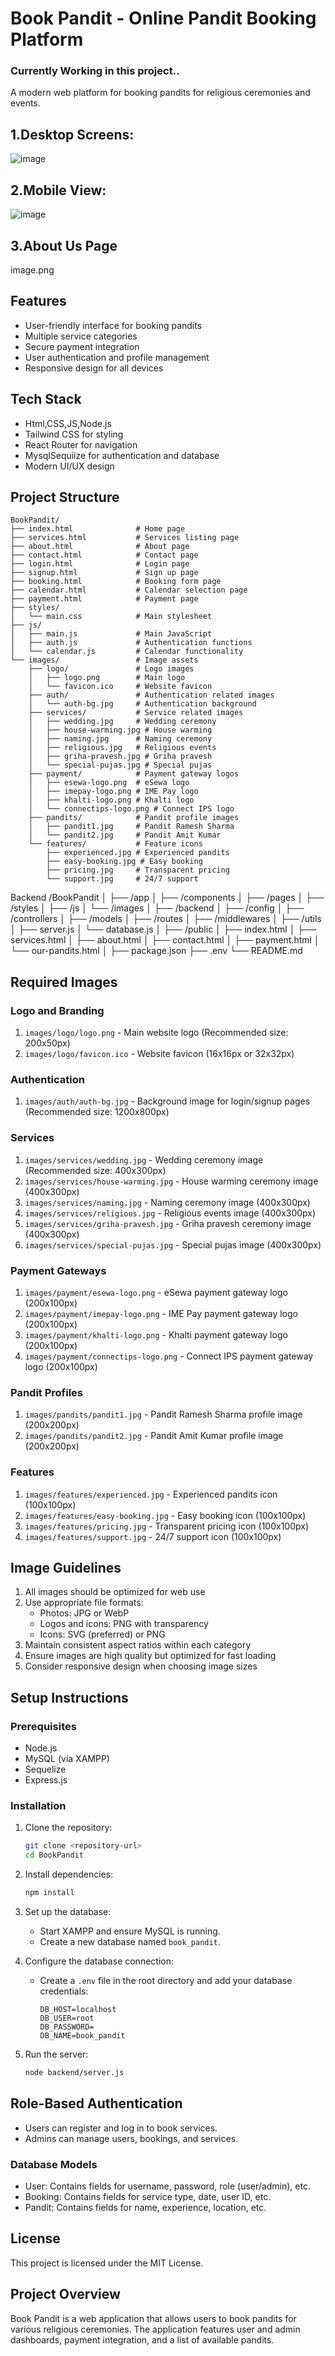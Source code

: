 # Book Pandit - Online Pandit Booking Platform
### Currently Working in this project..
A modern web platform for booking pandits for religious ceremonies and events.
## 1.Desktop Screens:
![image](https://github.com/user-attachments/assets/7db74bcf-373d-4195-934a-5291ad392e71)

## 2.Mobile View:
   ![image](https://github.com/user-attachments/assets/f8938d1f-e981-4c6d-a852-1d484e562c58)

## 3.About Us Page
image.png

## Features

- User-friendly interface for booking pandits
- Multiple service categories
- Secure payment integration
- User authentication and profile management
- Responsive design for all devices

## Tech Stack

- Html,CSS,JS,Node.js
- Tailwind CSS for styling
- React Router for navigation
- MysqlSequiize for authentication and database
- Modern UI/UX design

## Project Structure

```
BookPandit/
├── index.html              # Home page
├── services.html           # Services listing page
├── about.html              # About page
├── contact.html            # Contact page
├── login.html              # Login page
├── signup.html             # Sign up page
├── booking.html            # Booking form page
├── calendar.html           # Calendar selection page
├── payment.html            # Payment page
├── styles/
│   └── main.css            # Main stylesheet
├── js/
│   ├── main.js             # Main JavaScript
│   ├── auth.js             # Authentication functions
│   └── calendar.js         # Calendar functionality
└── images/                 # Image assets
    ├── logo/               # Logo images
    │   ├── logo.png        # Main logo
    │   └── favicon.ico     # Website favicon
    ├── auth/               # Authentication related images
    │   └── auth-bg.jpg     # Authentication background
    ├── services/           # Service related images
    │   ├── wedding.jpg     # Wedding ceremony
    │   ├── house-warming.jpg # House warming
    │   ├── naming.jpg      # Naming ceremony
    │   ├── religious.jpg   # Religious events
    │   ├── griha-pravesh.jpg # Griha pravesh
    │   └── special-pujas.jpg # Special pujas
    ├── payment/            # Payment gateway logos
    │   ├── esewa-logo.png  # eSewa logo
    │   ├── imepay-logo.png # IME Pay logo
    │   ├── khalti-logo.png # Khalti logo
    │   └── connectips-logo.png # Connect IPS logo
    ├── pandits/            # Pandit profile images
    │   ├── pandit1.jpg     # Pandit Ramesh Sharma
    │   └── pandit2.jpg     # Pandit Amit Kumar
    └── features/           # Feature icons
        ├── experienced.jpg # Experienced pandits
        ├── easy-booking.jpg # Easy booking
        ├── pricing.jpg     # Transparent pricing
        └── support.jpg     # 24/7 support
```
Backend
/BookPandit
│
├── /app
│ ├── /components
│ ├── /pages
│ ├── /styles
│ ├── /js
│ └── /images
│
├── /backend
│ ├── /config
│ ├── /controllers
│ ├── /models
│ ├── /routes
│ ├── /middlewares
│ ├── /utils
│ ├── server.js
│ └── database.js
│
├── /public
│ ├── index.html
│ ├── services.html
│ ├── about.html
│ ├── contact.html
│ ├── payment.html
│ └── our-pandits.html
│
├── package.json
├── .env
└── README.md
## Required Images

### Logo and Branding
1. `images/logo/logo.png` - Main website logo (Recommended size: 200x50px)
2. `images/logo/favicon.ico` - Website favicon (16x16px or 32x32px)

### Authentication
1. `images/auth/auth-bg.jpg` - Background image for login/signup pages (Recommended size: 1200x800px)

### Services
1. `images/services/wedding.jpg` - Wedding ceremony image (Recommended size: 400x300px)
2. `images/services/house-warming.jpg` - House warming ceremony image (400x300px)
3. `images/services/naming.jpg` - Naming ceremony image (400x300px)
4. `images/services/religious.jpg` - Religious events image (400x300px)
5. `images/services/griha-pravesh.jpg` - Griha pravesh ceremony image (400x300px)
6. `images/services/special-pujas.jpg` - Special pujas image (400x300px)

### Payment Gateways
1. `images/payment/esewa-logo.png` - eSewa payment gateway logo (200x100px)
2. `images/payment/imepay-logo.png` - IME Pay payment gateway logo (200x100px)
3. `images/payment/khalti-logo.png` - Khalti payment gateway logo (200x100px)
4. `images/payment/connectips-logo.png` - Connect IPS payment gateway logo (200x100px)

### Pandit Profiles
1. `images/pandits/pandit1.jpg` - Pandit Ramesh Sharma profile image (200x200px)
2. `images/pandits/pandit2.jpg` - Pandit Amit Kumar profile image (200x200px)

### Features
1. `images/features/experienced.jpg` - Experienced pandits icon (100x100px)
2. `images/features/easy-booking.jpg` - Easy booking icon (100x100px)
3. `images/features/pricing.jpg` - Transparent pricing icon (100x100px)
4. `images/features/support.jpg` - 24/7 support icon (100x100px)

## Image Guidelines

1. All images should be optimized for web use
2. Use appropriate file formats:
   - Photos: JPG or WebP
   - Logos and icons: PNG with transparency
   - Icons: SVG (preferred) or PNG
3. Maintain consistent aspect ratios within each category
4. Ensure images are high quality but optimized for fast loading
5. Consider responsive design when choosing image sizes

## Setup Instructions

### Prerequisites
- Node.js
- MySQL (via XAMPP)
- Sequelize
- Express.js

### Installation
1. Clone the repository:
   ```bash
   git clone <repository-url>
   cd BookPandit
   ```

2. Install dependencies:
   ```bash
   npm install
   ```

3. Set up the database:
   - Start XAMPP and ensure MySQL is running.
   - Create a new database named `book_pandit`.

4. Configure the database connection:
   - Create a `.env` file in the root directory and add your database credentials:
     ```
     DB_HOST=localhost
     DB_USER=root
     DB_PASSWORD=
     DB_NAME=book_pandit
     ```

5. Run the server:
   ```bash
   node backend/server.js
   ```

## Role-Based Authentication
- Users can register and log in to book services.
- Admins can manage users, bookings, and services.

### Database Models
- User: Contains fields for username, password, role (user/admin), etc.
- Booking: Contains fields for service type, date, user ID, etc.
- Pandit: Contains fields for name, experience, location, etc.

## License
This project is licensed under the MIT License.

## Project Overview
Book Pandit is a web application that allows users to book pandits for various religious ceremonies. The application features user and admin dashboards, payment integration, and a list of available pandits. 
